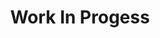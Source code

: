 ---
permalink: /
title: "Work In Progess"
author_profile: true
redirect_from: 
  - /about/
  - /about.html
---